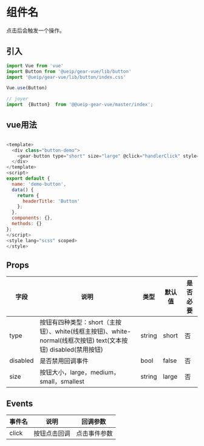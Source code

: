 # 组件名

点击后会触发一个操作。

## 引入

```javascript
import Vue from 'vue'
import Button from '@ueip/gear-vue/lib/button'
import '@ueip/gear-vue/lib/button/index.css'

Vue.use(Button)

// joyer
import  {Button}  from '@@ueip-gear-vue/master/index';
```

## vue用法

```javascript

<template>
  <div class="button-demo">
    <gear-button type="short" size="large" @click="handlerClick" style="margin-bottom: 14px">大尺寸</gear-button>
  </div>
</template>
<script>
export default {
  name: 'demo-button',
  data() {
    return {
      headerTitle: 'Button'
    };
  },
  components: {},
  methods: {}
};
</script>
<style lang="scss" scoped>
</style>


```

## Props

| 字段       | 说明                                                                             | 类型     | 默认值   | 是否必要 |
| -------- | ------------------------------------------------------------------------------ | ------ | ----- | ---- |
| type     | 按钮有四种类型：short（主按钮）、white(线框主按钮)、white-normal(线框次按钮)  text(文本按钮) disabled(禁用按钮) | string | short | 否    |
| disabled | 是否禁用回调事件                                                                       | bool   | false | 否    |
| size     | 按钮大小，large，medium，small，smallest                                               | string | large | 否    |

## Events

| 事件名 | 说明        | 回调参数    |
| ----- | ---------- | ---------- |
| click | 按钮点击回调 | 点击事件参数 |